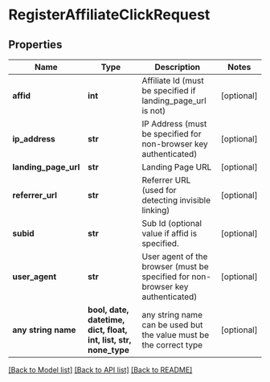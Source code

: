 # RegisterAffiliateClickRequest


## Properties
Name | Type | Description | Notes
------------ | ------------- | ------------- | -------------
**affid** | **int** | Affiliate Id (must be specified if landing_page_url is not) | [optional] 
**ip_address** | **str** | IP Address (must be specified for non-browser key authenticated) | [optional] 
**landing_page_url** | **str** | Landing Page URL | [optional] 
**referrer_url** | **str** | Referrer URL (used for detecting invisible linking) | [optional] 
**subid** | **str** | Sub Id (optional value if affid is specified. | [optional] 
**user_agent** | **str** | User agent of the browser (must be specified for non-browser key authenticated) | [optional] 
**any string name** | **bool, date, datetime, dict, float, int, list, str, none_type** | any string name can be used but the value must be the correct type | [optional]

[[Back to Model list]](../README.md#documentation-for-models) [[Back to API list]](../README.md#documentation-for-api-endpoints) [[Back to README]](../README.md)


